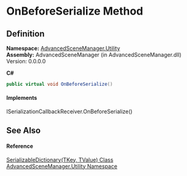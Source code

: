 # OnBeforeSerialize Method




## Definition
**Namespace:** <a href="N_AdvancedSceneManager_Utility.md">AdvancedSceneManager.Utility</a>  
**Assembly:** AdvancedSceneManager (in AdvancedSceneManager.dll) Version: 0.0.0.0

**C#**
``` C#
public virtual void OnBeforeSerialize()
```



#### Implements
ISerializationCallbackReceiver.OnBeforeSerialize()  


## See Also


#### Reference
<a href="T_AdvancedSceneManager_Utility_SerializableDictionary_2.md">SerializableDictionary(TKey, TValue) Class</a>  
<a href="N_AdvancedSceneManager_Utility.md">AdvancedSceneManager.Utility Namespace</a>  
